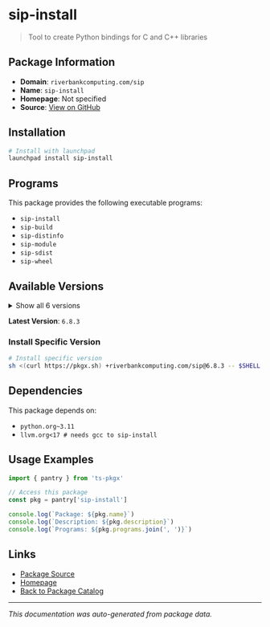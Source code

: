# sip-install

> Tool to create Python bindings for C and C++ libraries

## Package Information

- **Domain**: `riverbankcomputing.com/sip`
- **Name**: `sip-install`
- **Homepage**: Not specified
- **Source**: [View on GitHub](https://github.com/pkgxdev/pantry/tree/main/projects/riverbankcomputing.com/sip/package.yml)

## Installation

```bash
# Install with launchpad
launchpad install sip-install
```

## Programs

This package provides the following executable programs:

- `sip-install`
- `sip-build`
- `sip-distinfo`
- `sip-module`
- `sip-sdist`
- `sip-wheel`

## Available Versions

<details>
<summary>Show all 6 versions</summary>

- `6.8.3`, `6.8.2`, `6.8.1`, `6.8.0`, `6.7.11`
- `6.7.0`

</details>

**Latest Version**: `6.8.3`

### Install Specific Version

```bash
# Install specific version
sh <(curl https://pkgx.sh) +riverbankcomputing.com/sip@6.8.3 -- $SHELL -i
```

## Dependencies

This package depends on:

- `python.org~3.11`
- `llvm.org<17 # needs gcc to sip-install`

## Usage Examples

```typescript
import { pantry } from 'ts-pkgx'

// Access this package
const pkg = pantry['sip-install']

console.log(`Package: ${pkg.name}`)
console.log(`Description: ${pkg.description}`)
console.log(`Programs: ${pkg.programs.join(', ')}`)
```

## Links

- [Package Source](https://github.com/pkgxdev/pantry/tree/main/projects/riverbankcomputing.com/sip/package.yml)
- [Homepage](#)
- [Back to Package Catalog](../../../package-catalog.md)

---

*This documentation was auto-generated from package data.*
